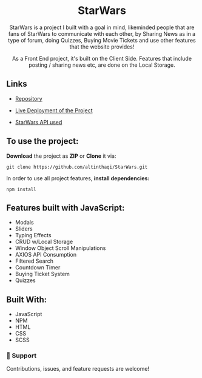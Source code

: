 <h1 align="center">StarWars</h1>

<p align="center">StarWars is a project I built with a goal in mind, likeminded people that are fans of StarWars to communicate with each other, by Sharing News as in a type of forum, doing Quizzes, Buying Movie Tickets and use other features that the website provides!</p>
<p align="center">As a Front End project, it's built on the Client Side. Features that include posting / sharing news etc, are done on the Local Storage.</p>

## Links

- [Repository](https://github.com/altinthaqi/StarWars "StarWars Repo")

- [Live Deployment of the Project](<Homepage url> "Live View")

- [StarWars API used](https://akabab.github.io/starwars-api/ "API")

## To use the project:

**Download** the project as **ZIP** or **Clone** it via:

`git clone https://github.com/altinthaqi/StarWars.git`

In order to use all project features, **install dependencies:**

`npm install`

## Features built with JavaScript:

- Modals
- Sliders
- Typing Effects
- CRUD w/Local Storage
- Window Object Scroll Manipulations
- AXIOS API Consumption
- Filtered Search
- Countdown Timer
- Buying Ticket System
- Quizzes

## Built With:

- JavaScript
- NPM
- HTML
- CSS
- SCSS

### 🤝 Support

Contributions, issues, and feature requests are welcome!
